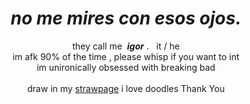 <div align="center">
  <h1><i>no me mires con esos ojos.</i></h1>
  <p>they call me &nbsp;<b><i>igor</i></b> . &nbsp;&nbsp;it / he
  <br>im afk 90% of the time , please whisp if you want to int
  <br>im unironically obsessed with breaking bad
  <br><br>draw in my <a href="https://monamour.straw.page/">strawpage</a> i love doodles Thank You</p>
</div>
